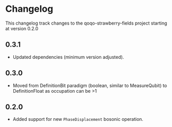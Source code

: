 # Changelog

This changelog track changes to the qoqo-strawberry-fields project starting at version 0.2.0

## 0.3.1

* Updated dependencies (minimum version adjusted).

## 0.3.0

* Moved from DefinitionBit paradigm (boolean, similar to MeasureQubit) to DefinitionFloat as occupation can be >1

## 0.2.0
 
* Added support for new `PhaseDisplacement` bosonic operation.
